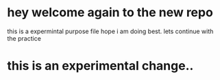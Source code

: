# hey welcome again to the new repo 
this is a expermintal purpose file hope i am doing best.
  lets continue with the practice

  # this is an experimental change..